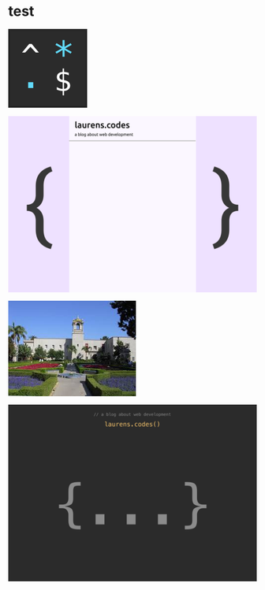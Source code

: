 # test

![testing 1](./images/regex.svg)

![testing 2](./images/design_1.png)

![testing 4](./images/test.jpeg)

![testing 5](./images/design_2.png)
